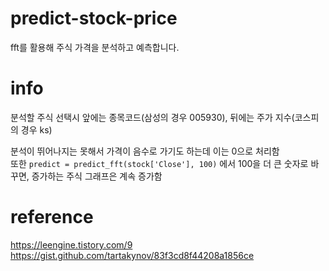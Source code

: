 # predict-stock-price
fft를 활용해 주식 가격을 분석하고 예측합니다.

# info
분석할 주식 선택시 앞에는 종목코드(삼성의 경우 005930), 뒤에는 주가 지수(코스피의 경우 ks)

분석이 뛰어나지는 못해서 가격이 음수로 가기도 하는데 이는 0으로 처리함<br>
또한 `predict = predict_fft(stock['Close'], 100)` 에서 100을 더 큰 숫자로 바꾸면, 증가하는 주식 그래프은 계속 증가함

# reference
https://leengine.tistory.com/9<br>
https://gist.github.com/tartakynov/83f3cd8f44208a1856ce
